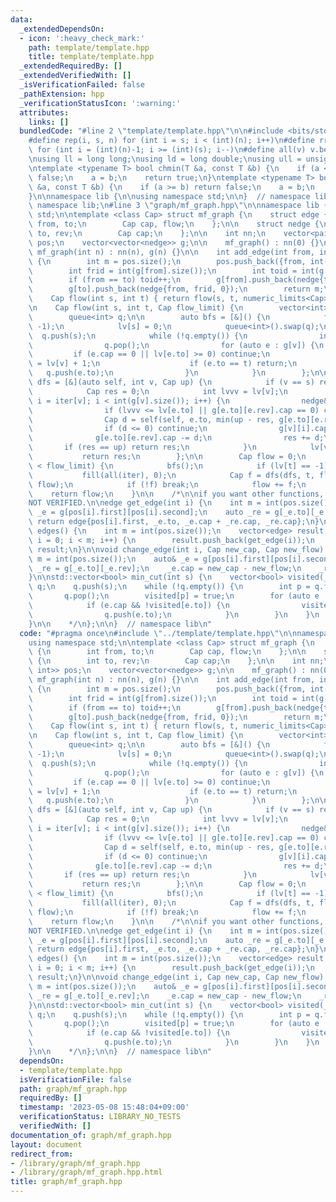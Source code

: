 ```yaml
---
data:
  _extendedDependsOn:
  - icon: ':heavy_check_mark:'
    path: template/template.hpp
    title: template/template.hpp
  _extendedRequiredBy: []
  _extendedVerifiedWith: []
  _isVerificationFailed: false
  _pathExtension: hpp
  _verificationStatusIcon: ':warning:'
  attributes:
    links: []
  bundledCode: "#line 2 \"template/template.hpp\"\n\n#include <bits/stdc++.h>\n\n\
    #define rep(i, s, n) for (int i = s; i < (int)(n); i++)\n#define rrep(i, s, n)\
    \ for (int i = (int)(n)-1; i >= (int)(s); i--)\n#define all(v) v.begin(), v.end()\n\
    \nusing ll = long long;\nusing ld = long double;\nusing ull = unsigned long long;\n\
    \ntemplate <typename T> bool chmin(T &a, const T &b) {\n    if (a <= b) return\
    \ false;\n    a = b;\n    return true;\n}\ntemplate <typename T> bool chmax(T\
    \ &a, const T &b) {\n    if (a >= b) return false;\n    a = b;\n    return true;\n\
    }\n\nnamespace lib {\n\nusing namespace std;\n\n}  // namespace lib\n\n// using\
    \ namespace lib;\n#line 3 \"graph/mf_graph.hpp\"\n\nnamespace lib {\nusing namespace\
    \ std;\n\ntemplate <class Cap> struct mf_graph {\n    struct edge {\n        int\
    \ from, to;\n        Cap cap, flow;\n    };\n\n    struct nedge {\n        int\
    \ to, rev;\n        Cap cap;\n    };\n\n    int nn;\n    vector<pair<int, int>>\
    \ pos;\n    vector<vector<nedge>> g;\n\n    mf_graph() : nn(0) {}\n    explicit\
    \ mf_graph(int n) : nn(n), g(n) {}\n\n    int add_edge(int from, int to, Cap cap)\
    \ {\n        int m = pos.size();\n        pos.push_back({from, int(g[from].size())});\n\
    \        int frid = int(g[from].size());\n        int toid = int(g[to].size());\n\
    \        if (from == to) toid++;\n        g[from].push_back(nedge{to, toid, cap});\n\
    \        g[to].push_back(nedge{from, frid, 0});\n        return m;\n    }\n\n\
    \    Cap flow(int s, int t) { return flow(s, t, numeric_limits<Cap>::max()); }\n\
    \n    Cap flow(int s, int t, Cap flow_limit) {\n        vector<int> lv(nn), iter(nn);\n\
    \        queue<int> q;\n\n        auto bfs = [&]() {\n            fill(all(lv),\
    \ -1);\n            lv[s] = 0;\n            queue<int>().swap(q);\n          \
    \  q.push(s);\n            while (!q.empty()) {\n                int v = q.front();\n\
    \                q.pop();\n                for (auto e : g[v]) {\n           \
    \         if (e.cap == 0 || lv[e.to] >= 0) continue;\n                    lv[e.to]\
    \ = lv[v] + 1;\n                    if (e.to == t) return;\n                 \
    \   q.push(e.to);\n                }\n            }\n        };\n\n        auto\
    \ dfs = [&](auto self, int v, Cap up) {\n            if (v == s) return up;\n\
    \            Cap res = 0;\n            int lvvv = lv[v];\n            for (int&\
    \ i = iter[v]; i < int(g[v].size()); i++) {\n                nedge& e = g[v][i];\n\
    \                if (lvvv <= lv[e.to] || g[e.to][e.rev].cap == 0) continue;\n\
    \                Cap d = self(self, e.to, min(up - res, g[e.to][e.rev].cap));\n\
    \                if (d <= 0) continue;\n                g[v][i].cap += d;\n  \
    \              g[e.to][e.rev].cap -= d;\n                res += d;\n         \
    \       if (res == up) return res;\n            }\n            lv[v] = nn;\n \
    \           return res;\n        };\n\n        Cap flow = 0;\n        while (flow\
    \ < flow_limit) {\n            bfs();\n            if (lv[t] == -1) break;\n \
    \           fill(all(iter), 0);\n            Cap f = dfs(dfs, t, flow_limit -\
    \ flow);\n            if (!f) break;\n            flow += f;\n        }\n    \
    \    return flow;\n    }\n\n    /*\n\nif you want other functions, take from here\n\
    NOT VERIFIED.\n\nedge get_edge(int i) {\n    int m = int(pos.size());\n    auto\
    \ _e = g[pos[i].first][pos[i].second];\n    auto _re = g[_e.to][_e.rev];\n   \
    \ return edge{pos[i].first, _e.to, _e.cap + _re.cap, _re.cap};\n}\n\nvector<edge>\
    \ edges() {\n    int m = int(pos.size());\n    vector<edge> result;\n    for (int\
    \ i = 0; i < m; i++) {\n        result.push_back(get_edge(i));\n    }\n    return\
    \ result;\n}\n\nvoid change_edge(int i, Cap new_cap, Cap new_flow) {\n    int\
    \ m = int(pos.size());\n    auto& _e = g[pos[i].first][pos[i].second];\n    auto&\
    \ _re = g[_e.to][_e.rev];\n    _e.cap = new_cap - new_flow;\n    _re.cap = new_flow;\n\
    }\n\nstd::vector<bool> min_cut(int s) {\n    vector<bool> visited(_n);\n    queue<int>\
    \ q;\n    q.push(s);\n    while (!q.empty()) {\n        int p = q.front();\n \
    \       q.pop();\n        visited[p] = true;\n        for (auto e : g[p]) {\n\
    \            if (e.cap && !visited[e.to]) {\n                visited[e.to] = true;\n\
    \                q.push(e.to);\n            }\n        }\n    }\n    return visited;\n\
    }\n\n    */\n};\n\n}  // namespace lib\n"
  code: "#pragma once\n#include \"../template/template.hpp\"\n\nnamespace lib {\n\
    using namespace std;\n\ntemplate <class Cap> struct mf_graph {\n    struct edge\
    \ {\n        int from, to;\n        Cap cap, flow;\n    };\n\n    struct nedge\
    \ {\n        int to, rev;\n        Cap cap;\n    };\n\n    int nn;\n    vector<pair<int,\
    \ int>> pos;\n    vector<vector<nedge>> g;\n\n    mf_graph() : nn(0) {}\n    explicit\
    \ mf_graph(int n) : nn(n), g(n) {}\n\n    int add_edge(int from, int to, Cap cap)\
    \ {\n        int m = pos.size();\n        pos.push_back({from, int(g[from].size())});\n\
    \        int frid = int(g[from].size());\n        int toid = int(g[to].size());\n\
    \        if (from == to) toid++;\n        g[from].push_back(nedge{to, toid, cap});\n\
    \        g[to].push_back(nedge{from, frid, 0});\n        return m;\n    }\n\n\
    \    Cap flow(int s, int t) { return flow(s, t, numeric_limits<Cap>::max()); }\n\
    \n    Cap flow(int s, int t, Cap flow_limit) {\n        vector<int> lv(nn), iter(nn);\n\
    \        queue<int> q;\n\n        auto bfs = [&]() {\n            fill(all(lv),\
    \ -1);\n            lv[s] = 0;\n            queue<int>().swap(q);\n          \
    \  q.push(s);\n            while (!q.empty()) {\n                int v = q.front();\n\
    \                q.pop();\n                for (auto e : g[v]) {\n           \
    \         if (e.cap == 0 || lv[e.to] >= 0) continue;\n                    lv[e.to]\
    \ = lv[v] + 1;\n                    if (e.to == t) return;\n                 \
    \   q.push(e.to);\n                }\n            }\n        };\n\n        auto\
    \ dfs = [&](auto self, int v, Cap up) {\n            if (v == s) return up;\n\
    \            Cap res = 0;\n            int lvvv = lv[v];\n            for (int&\
    \ i = iter[v]; i < int(g[v].size()); i++) {\n                nedge& e = g[v][i];\n\
    \                if (lvvv <= lv[e.to] || g[e.to][e.rev].cap == 0) continue;\n\
    \                Cap d = self(self, e.to, min(up - res, g[e.to][e.rev].cap));\n\
    \                if (d <= 0) continue;\n                g[v][i].cap += d;\n  \
    \              g[e.to][e.rev].cap -= d;\n                res += d;\n         \
    \       if (res == up) return res;\n            }\n            lv[v] = nn;\n \
    \           return res;\n        };\n\n        Cap flow = 0;\n        while (flow\
    \ < flow_limit) {\n            bfs();\n            if (lv[t] == -1) break;\n \
    \           fill(all(iter), 0);\n            Cap f = dfs(dfs, t, flow_limit -\
    \ flow);\n            if (!f) break;\n            flow += f;\n        }\n    \
    \    return flow;\n    }\n\n    /*\n\nif you want other functions, take from here\n\
    NOT VERIFIED.\n\nedge get_edge(int i) {\n    int m = int(pos.size());\n    auto\
    \ _e = g[pos[i].first][pos[i].second];\n    auto _re = g[_e.to][_e.rev];\n   \
    \ return edge{pos[i].first, _e.to, _e.cap + _re.cap, _re.cap};\n}\n\nvector<edge>\
    \ edges() {\n    int m = int(pos.size());\n    vector<edge> result;\n    for (int\
    \ i = 0; i < m; i++) {\n        result.push_back(get_edge(i));\n    }\n    return\
    \ result;\n}\n\nvoid change_edge(int i, Cap new_cap, Cap new_flow) {\n    int\
    \ m = int(pos.size());\n    auto& _e = g[pos[i].first][pos[i].second];\n    auto&\
    \ _re = g[_e.to][_e.rev];\n    _e.cap = new_cap - new_flow;\n    _re.cap = new_flow;\n\
    }\n\nstd::vector<bool> min_cut(int s) {\n    vector<bool> visited(_n);\n    queue<int>\
    \ q;\n    q.push(s);\n    while (!q.empty()) {\n        int p = q.front();\n \
    \       q.pop();\n        visited[p] = true;\n        for (auto e : g[p]) {\n\
    \            if (e.cap && !visited[e.to]) {\n                visited[e.to] = true;\n\
    \                q.push(e.to);\n            }\n        }\n    }\n    return visited;\n\
    }\n\n    */\n};\n\n}  // namespace lib\n"
  dependsOn:
  - template/template.hpp
  isVerificationFile: false
  path: graph/mf_graph.hpp
  requiredBy: []
  timestamp: '2023-05-08 15:48:04+09:00'
  verificationStatus: LIBRARY_NO_TESTS
  verifiedWith: []
documentation_of: graph/mf_graph.hpp
layout: document
redirect_from:
- /library/graph/mf_graph.hpp
- /library/graph/mf_graph.hpp.html
title: graph/mf_graph.hpp
---
```

